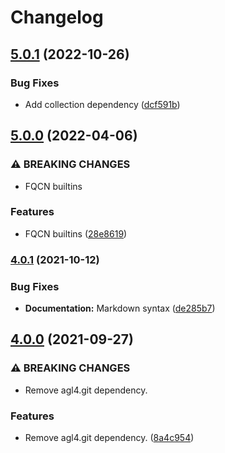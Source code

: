 # Changelog

## [5.0.1](https://github.com/agl4/ansible-role-git-repos/compare/v5.0.0...v5.0.1) (2022-10-26)


### Bug Fixes

* Add collection dependency ([dcf591b](https://github.com/agl4/ansible-role-git-repos/commit/dcf591b1e40f035d42fa6384ff3e5a160f3f86f6))

## [5.0.0](https://github.com/agl4/ansible-role-git-repos/compare/v4.0.1...v5.0.0) (2022-04-06)


### ⚠ BREAKING CHANGES

* FQCN builtins

### Features

* FQCN builtins ([28e8619](https://github.com/agl4/ansible-role-git-repos/commit/28e8619a2d04099a3978892ddae370e7af447a5d))

### [4.0.1](https://www.github.com/agl4/ansible-role-git-repos/compare/v4.0.0...v4.0.1) (2021-10-12)


### Bug Fixes

* **Documentation:** Markdown syntax ([de285b7](https://www.github.com/agl4/ansible-role-git-repos/commit/de285b7cea99bee1d449a71603e2b625018b720e))

## [4.0.0](https://www.github.com/agl4/ansible-role-git-repos/compare/v3.0.0...v4.0.0) (2021-09-27)


### ⚠ BREAKING CHANGES

* Remove agl4.git dependency.

### Features

* Remove agl4.git dependency. ([8a4c954](https://www.github.com/agl4/ansible-role-git-repos/commit/8a4c954ec35260c69790b1b05b315d66bfd22296))
